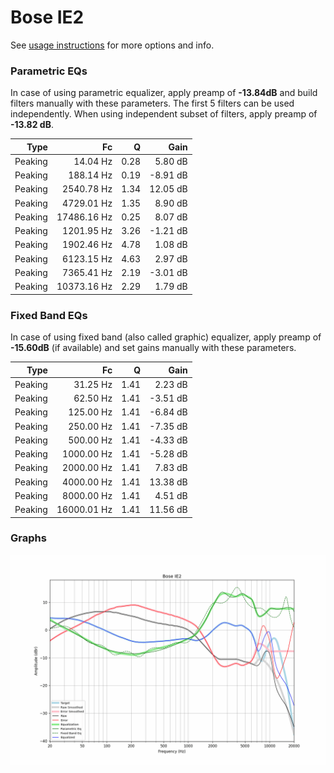 # Bose IE2
See [usage instructions](https://github.com/jaakkopasanen/AutoEq#usage) for more options and info.

### Parametric EQs
In case of using parametric equalizer, apply preamp of **-13.84dB** and build filters manually
with these parameters. The first 5 filters can be used independently.
When using independent subset of filters, apply preamp of **-13.82 dB**.

| Type    | Fc          |    Q | Gain     |
|--------:|------------:|-----:|---------:|
| Peaking | 14.04 Hz    | 0.28 | 5.80 dB  |
| Peaking | 188.14 Hz   | 0.19 | -8.91 dB |
| Peaking | 2540.78 Hz  | 1.34 | 12.05 dB |
| Peaking | 4729.01 Hz  | 1.35 | 8.90 dB  |
| Peaking | 17486.16 Hz | 0.25 | 8.07 dB  |
| Peaking | 1201.95 Hz  | 3.26 | -1.21 dB |
| Peaking | 1902.46 Hz  | 4.78 | 1.08 dB  |
| Peaking | 6123.15 Hz  | 4.63 | 2.97 dB  |
| Peaking | 7365.41 Hz  | 2.19 | -3.01 dB |
| Peaking | 10373.16 Hz | 2.29 | 1.79 dB  |

### Fixed Band EQs
In case of using fixed band (also called graphic) equalizer, apply preamp of **-15.60dB**
(if available) and set gains manually with these parameters.

| Type    | Fc          |    Q | Gain     |
|--------:|------------:|-----:|---------:|
| Peaking | 31.25 Hz    | 1.41 | 2.23 dB  |
| Peaking | 62.50 Hz    | 1.41 | -3.51 dB |
| Peaking | 125.00 Hz   | 1.41 | -6.84 dB |
| Peaking | 250.00 Hz   | 1.41 | -7.35 dB |
| Peaking | 500.00 Hz   | 1.41 | -4.33 dB |
| Peaking | 1000.00 Hz  | 1.41 | -5.28 dB |
| Peaking | 2000.00 Hz  | 1.41 | 7.83 dB  |
| Peaking | 4000.00 Hz  | 1.41 | 13.38 dB |
| Peaking | 8000.00 Hz  | 1.41 | 4.51 dB  |
| Peaking | 16000.01 Hz | 1.41 | 11.56 dB |

### Graphs
![](./Bose%20IE2.png)